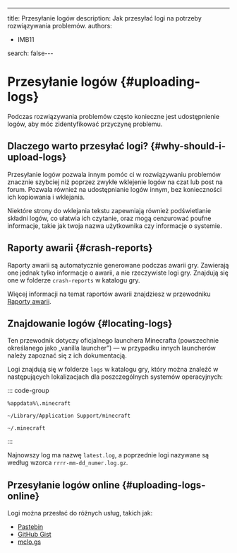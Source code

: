 ---
title: Przesyłanie logów
description: Jak przesyłać logi na potrzeby rozwiązywania problemów.
authors:
  - IMB11

search: false---

# Przesyłanie logów {#uploading-logs}

Podczas rozwiązywania problemów często konieczne jest udostępnienie logów, aby móc zidentyfikować przyczynę problemu.

## Dlaczego warto przesyłać logi? {#why-should-i-upload-logs}

Przesyłanie logów pozwala innym pomóc ci w rozwiązywaniu problemów znacznie szybciej niż poprzez zwykłe wklejenie logów na czat lub post na forum. Pozwala również na udostępnianie logów innym, bez konieczności ich kopiowania i wklejania.

Niektóre strony do wklejania tekstu zapewniają również podświetlanie składni logów, co ułatwia ich czytanie, oraz mogą cenzurować poufne informacje, takie jak twoja nazwa użytkownika czy informacje o systemie.

## Raporty awarii {#crash-reports}

Raporty awarii są automatycznie generowane podczas awarii gry. Zawierają one jednak tylko informacje o awarii, a nie rzeczywiste logi gry. Znajdują się one w folderze `crash-reports` w katalogu gry.

Więcej informacji na temat raportów awarii znajdziesz w przewodniku [Raporty awarii](./crash-reports).

## Znajdowanie logów {#locating-logs}

Ten przewodnik dotyczy oficjalnego launchera Minecrafta (powszechnie określanego jako „vanilla launcher”) — w przypadku innych launcherów należy zapoznać się z ich dokumentacją.

Logi znajdują się w folderze `logs` w katalogu gry, który można znaleźć w następujących lokalizacjach dla poszczególnych systemów operacyjnych:

::: code-group

```:no-line-numbers [Windows]
%appdata%\.minecraft
```

```:no-line-numbers [macOS]
~/Library/Application Support/minecraft
```

```:no-line-numbers [Linux]
~/.minecraft
```

:::

Najnowszy log ma nazwę `latest.log`, a poprzednie logi nazywane są według wzorca `rrrr-mm-dd_numer.log.gz`.

## Przesyłanie logów online {#uploading-logs-online}

Logi można przesłać do różnych usług, takich jak:

- [Pastebin](https://pastebin.com/)
- [GitHub Gist](https://gist.github.com/)
- [mclo.gs](https://mclo.gs/)
